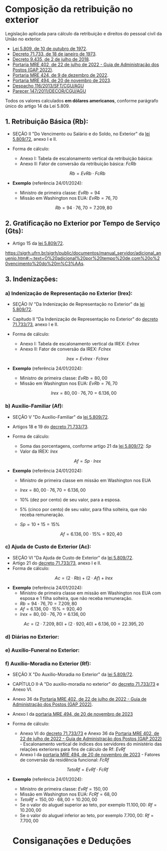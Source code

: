 # Composição da retribuição no exterior

Legislação aplicada para cálculo da retribuição e direitos do pessoal civil da União no exterior.

- [Lei 5.809, de 10 de outubro de 1972](https://www.planalto.gov.br/ccivil_03/leis/L5809.htm).
- [Decreto 71.733, de 18 de janeiro de 1973](https://www.planalto.gov.br/ccivil_03/decreto/D71733compilado.htm).
- [Decreto 9.435, de 2 de julho de 2018]().
- [Portaria MRE 402, de 22 de julho de 2022 - Guia de Administração dos Postos (GAP 2022)](https://www.gov.br/mre/pt-br/arquivos/documentos/administrativo/GAP2022AjustadosPortarias423e425de2022.pdf).
- [Portaria MRE 424, de 9 de dezembro de 2022](https://www.in.gov.br/web/dou/-/portaria-n-424-de-9-de-dezembro-de-2022-449711629).
- [Portaria MRE 494, de 20 de novembro de 2023](https://www.in.gov.br/web/dou/-/portaria-mre-n-494-de-20-de-novembro-de-2023-524552719).
- [Despacho 116/2013/SFT/CGU/AGU]()
- [Parecer 147/2011/DECOR/CGU/AGU]()

Todos os valores calculados **em dólares americanos**, conforme parágrafo único do artigo 14 da Lei 5.809.

## 1. Retribuição Básica (Rb):

- SEÇÃO II "Do Vencimento ou Salário e do Soldo, no Exterior" da [lei 5.809/72](https://www.planalto.gov.br/ccivil_03/leis/L5809.htm), anexo I e II.
- Forma de cálculo:

  - Anexo I: Tabela de escalonamento vertical da retribuição básica:
  - Anexo II: Fator de conversão da retribuição básica: $FcRb$

  $$Rb = EvRb \cdot FcRb$$

- **Exemplo** (referência 24/01/2024):

  - Ministro de primeira classe: $EvRb = 94$
  - Missão em Washington nos EUA: $EvRb = 76,70$

$$Rb = 94 \cdot 76,70 = 7.209,80$$

## 2. Gratificação no Exterior por Tempo de Serviço (Gts):

- Artigo 15 da [lei 5.809/72](https://www.planalto.gov.br/ccivil_03/leis/L5809.htm).

https://sigrh.ufrn.br/sigrh/public/documentos/manual_servidor/adicional_anuenio.htm#:~:text=O%20adicional%20por%20tempo%20de,com%20o%20vencimento%20do%20m%C3%AAs.

## 3. Indenizações:

### a) Indenização de Representação no Exterior (Irex):

- SEÇÃO IV "Da Indenização de Representação no Exterior" da [lei 5.809/72](https://www.planalto.gov.br/ccivil_03/leis/L5809.htm).
- Capítudo II "Da Indenização de Representação no Exterior" do [decreto 71.733/73](https://www.planalto.gov.br/ccivil_03/decreto/D71733compilado.htm), anexo I e II.
- Forma de cálculo:

  - Anexo I: Tabela de escalonamento vertical da IREX: $EvIrex$
  - Anexo II: Fator de conversão da IREX: $FcIrex$

  $$Irex = EvIrex \cdot FcIrex$$

- **Exemplo** (referência 24/01/2024):
  - Ministro de primeira classe: $EvRb = 80,00$
  - Missão em Washington nos EUA: $EvRb = 76,70$

$$Irex = 80,00 \cdot 76,70 = 6.136,00$$

### b) Auxílio-Familiar (Af):

- SEÇÃO V "Do Auxílio-Familiar" da [lei 5.809/72](https://www.planalto.gov.br/ccivil_03/leis/L5809.htm).
- Artigos 18 e 19 do [decreto 71.733/73](https://www.planalto.gov.br/ccivil_03/decreto/D71733compilado.htm).
- Forma de cálculo:

  - Soma das porcentagens, conforme artigo 21 da [lei 5.809/72](https://www.planalto.gov.br/ccivil_03/leis/L5809.htm): $Sp$
  - Valor da IREX: $Irex$

  $$Af = Sp \cdot Irex$$

- **Exemplo** (referência 24/01/2024):

  - Ministro de primeira classe em missão em Washington nos EUA
  - $Irex = 80,00 \cdot 76,70 = 6.136,00$
  - 10% (dez por cento) de seu valor, para a esposa.
  - 5% (cinco por cento) de seu valor, para filha solteira, que não receba remuneração.
  - $Sp = 10 + 15 = 15\%$

    $$Af = 6.136,00 \cdot 15\% = 920,40$$

### c) Ajuda de Custo de Exterior (Ac):

- SEÇÃO VI "Da Ajuda de Custo de Exterior" da [lei 5.809/72](https://www.planalto.gov.br/ccivil_03/leis/L5809.htm).
- Artigo 21 do [decreto 71.733/73](https://www.planalto.gov.br/ccivil_03/decreto/D71733compilado.htm), anexo I e II.
- Forma de cálculo:

$$Ac = (2 \cdot Rb) + (2 \cdot Af) + Irex$$

- **Exemplo** (referência 24/01/2024):
  - Ministro de primeira classe em missão em Washington nos EUA com esposa e 1 filha solteira, que não receba remuneração.
  - $Rb = 94 \cdot 76,70 = 7.209,80$
  - $Af = 6.136,00 \cdot 15\% = 920,40$
  - $Irex = 80,00 \cdot 76,70 = 6.136,00$

$$Ac = (2 \cdot 7.209,80) + (2 \cdot 920,40) + 6.136,00 = 22.395,20$$

### d) Diárias no Exterior:

### e) Auxílio-Funeral no Exterior:

### f) Auxílio-Moradia no Exterior (Rf):

- SEÇÃO X "Do Auxílio-Moradia no Exterior" da [lei 5.809/72](https://www.planalto.gov.br/ccivil_03/leis/L5809.htm).
- CAPÍTULO II-A "Do auxílio-moradia no exterior" do [decreto 71.733/73](https://www.planalto.gov.br/ccivil_03/decreto/D71733compilado.htm) e Anexo VI.
- Anexo 36 da [Portaria MRE 402, de 22 de julho de 2022 - Guia de Administração dos Postos (GAP 2022)](https://www.gov.br/mre/pt-br/arquivos/documentos/administrativo/GAP2022AjustadosPortarias423e425de2022.pdf).
- Anexo I da [portaria MRE 494, de 20 de novembro de 2023](https://www.in.gov.br/web/dou/-/portaria-mre-n-494-de-20-de-novembro-de-2023-524552719)
- Forma de cálculo:

  - Anexo VI do [decreto 71.733/73](https://www.planalto.gov.br/ccivil_03/decreto/D71733compilado.htm) e Anexo 36 da [Portaria MRE 402, de 22 de julho de 2022 - Guia de Administração dos Postos (GAP 2022)](https://www.gov.br/mre/pt-br/arquivos/documentos/administrativo/GAP2022AjustadosPortarias423e425de2022.pdf) - Escalonamento vertical de índices dos servidores do ministério das relações exteriores para fins de cálculo de Rf: $EvRf$
  - Anexo I da [portaria MRE 494, de 20 de novembro de 2023](https://www.in.gov.br/web/dou/-/portaria-mre-n-494-de-20-de-novembro-de-2023-524552719) - Fatores de conversão da residência funcional: $FcRf$

  $$TetoRf = EvRf \cdot FcRf$$

- **Exemplo** (referência 24/01/2024):

  - Ministro de primeira classe: $EvRf = 150,00$
  - Missão em Washington nos EUA: $FcRf = 68,00$
  - $TetoRf = 150,00 \cdot 68,00 = 10.200,00$
  - Se o valor do aluguel superior ao teto, por exemplo $11.100,00$: $Rf = 10.200,00$
  - Se o valor do aluguel inferior ao teto, por exemplo $7.700,00$: $Rf = 7.700,00$

  # Consiganações e Deduções
